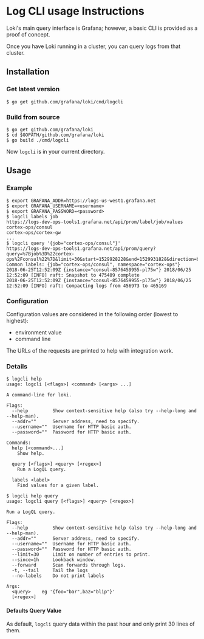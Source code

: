 # Log CLI usage Instructions

Loki's main query interface is Grafana; however, a basic CLI is provided as a proof of concept.

Once you have Loki running in a cluster, you can query logs from that cluster.

## Installation

### Get latest version

```
$ go get github.com/grafana/loki/cmd/logcli
```

### Build from source

```
$ go get github.com/grafana/loki
$ cd $GOPATH/github.com/grafana/loki
$ go build ./cmd/logcli
```

Now `logcli` is in your current directory.

## Usage

### Example

```
$ export GRAFANA_ADDR=https://logs-us-west1.grafana.net
$ export GRAFANA_USERNAME=<username>
$ export GRAFANA_PASSWORD=<password>
$ logcli labels job
https://logs-dev-ops-tools1.grafana.net/api/prom/label/job/values
cortex-ops/consul
cortex-ops/cortex-gw
...
$ logcli query '{job="cortex-ops/consul"}'
https://logs-dev-ops-tools1.grafana.net/api/prom/query?query=%7Bjob%3D%22cortex-ops%2Fconsul%22%7D&limit=30&start=1529928228&end=1529931828&direction=backward&regexp=
Common labels: {job="cortex-ops/consul", namespace="cortex-ops"}
2018-06-25T12:52:09Z {instance="consul-8576459955-pl75w"} 2018/06/25 12:52:09 [INFO] raft: Snapshot to 475409 complete
2018-06-25T12:52:09Z {instance="consul-8576459955-pl75w"} 2018/06/25 12:52:09 [INFO] raft: Compacting logs from 456973 to 465169
```

### Configuration


Configuration values are considered in the following order (lowest to highest):
- environment value
- command line

The URLs of the requests are printed to help with integration work.

### Details

```
$ logcli help
usage: logcli [<flags>] <command> [<args> ...]

A command-line for loki.

Flags:
  --help         Show context-sensitive help (also try --help-long and --help-man).
  --addr=""      Server address, need to specify.
  --username=""  Username for HTTP basic auth.
  --password=""  Password for HTTP basic auth.

Commands:
  help [<command>...]
    Show help.

  query [<flags>] <query> [<regex>]
    Run a LogQL query.

  labels <label>
    Find values for a given label.

$ logcli help query
usage: logcli query [<flags>] <query> [<regex>]

Run a LogQL query.

Flags:
  --help         Show context-sensitive help (also try --help-long and --help-man).
  --addr=""      Server address, need to specify.
  --username=""  Username for HTTP basic auth.
  --password=""  Password for HTTP basic auth.
  --limit=30     Limit on number of entries to print.
  --since=1h     Lookback window.
  --forward      Scan forwards through logs.
  -t, --tail     Tail the logs
  --no-labels    Do not print labels

Args:
  <query>    eg '{foo="bar",baz="blip"}'
  [<regex>]
```

#### Defaults Query Value
As default, `logcli` query data within the past hour and only print 30 lines of them.

